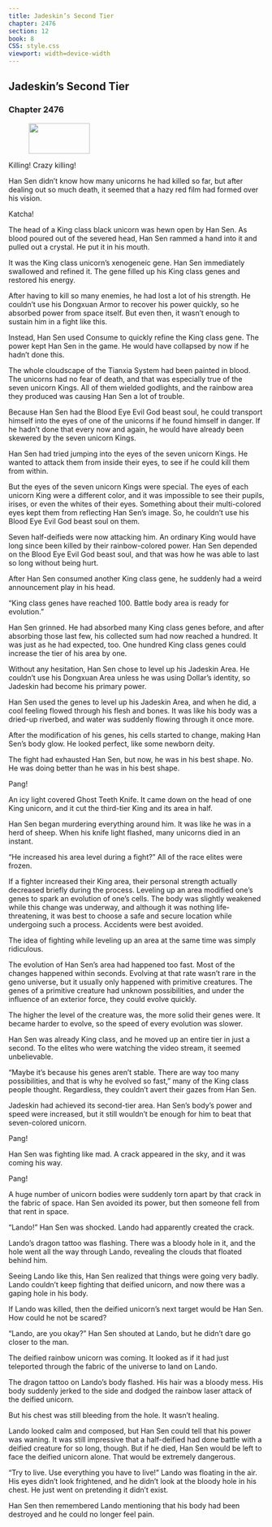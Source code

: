 ```yaml
---
title: Jadeskin’s Second Tier
chapter: 2476
section: 12
book: 8
CSS: style.css
viewport: width=device-width
---
```


## Jadeskin’s Second Tier

### Chapter 2476

<figure>
	<img src="../Images/gem.gif" alt="" id="gem" width="120" height="60" />
</figure>

Killing! Crazy killing!

Han Sen didn’t know how many unicorns he had killed so far, but after dealing out so much death, it seemed that a hazy red film had formed over his vision.

Katcha!

The head of a King class black unicorn was hewn open by Han Sen. As blood poured out of the severed head, Han Sen rammed a hand into it and pulled out a crystal. He put it in his mouth.

It was the King class unicorn’s xenogeneic gene. Han Sen immediately swallowed and refined it. The gene filled up his King class genes and restored his energy.

After having to kill so many enemies, he had lost a lot of his strength. He couldn’t use his Dongxuan Armor to recover his power quickly, so he absorbed power from space itself. But even then, it wasn’t enough to sustain him in a fight like this.

Instead, Han Sen used Consume to quickly refine the King class gene. The power kept Han Sen in the game. He would have collapsed by now if he hadn’t done this.

The whole cloudscape of the Tianxia System had been painted in blood. The unicorns had no fear of death, and that was especially true of the seven unicorn Kings. All of them wielded godlights, and the rainbow area they produced was causing Han Sen a lot of trouble.

Because Han Sen had the Blood Eye Evil God beast soul, he could transport himself into the eyes of one of the unicorns if he found himself in danger. If he hadn’t done that every now and again, he would have already been skewered by the seven unicorn Kings.

Han Sen had tried jumping into the eyes of the seven unicorn Kings. He wanted to attack them from inside their eyes, to see if he could kill them from within.

But the eyes of the seven unicorn Kings were special. The eyes of each unicorn King were a different color, and it was impossible to see their pupils, irises, or even the whites of their eyes. Something about their multi-colored eyes kept them from reflecting Han Sen’s image. So, he couldn’t use his Blood Eye Evil God beast soul on them.

Seven half-deifieds were now attacking him. An ordinary King would have long since been killed by their rainbow-colored power. Han Sen depended on the Blood Eye Evil God beast soul, and that was how he was able to last so long without being hurt.

After Han Sen consumed another King class gene, he suddenly had a weird announcement play in his head.

“King class genes have reached 100. Battle body area is ready for evolution.”

Han Sen grinned. He had absorbed many King class genes before, and after absorbing those last few, his collected sum had now reached a hundred. It was just as he had expected, too. One hundred King class genes could increase the tier of his area by one.

Without any hesitation, Han Sen chose to level up his Jadeskin Area. He couldn’t use his Dongxuan Area unless he was using Dollar’s identity, so Jadeskin had become his primary power.

Han Sen used the genes to level up his Jadeskin Area, and when he did, a cool feeling flowed through his flesh and bones. It was like his body was a dried-up riverbed, and water was suddenly flowing through it once more.

After the modification of his genes, his cells started to change, making Han Sen’s body glow. He looked perfect, like some newborn deity.

The fight had exhausted Han Sen, but now, he was in his best shape. No. He was doing better than he was in his best shape.

Pang!

An icy light covered Ghost Teeth Knife. It came down on the head of one King unicorn, and it cut the third-tier King and its area in half.

Han Sen began murdering everything around him. It was like he was in a herd of sheep. When his knife light flashed, many unicorns died in an instant.

“He increased his area level during a fight?” All of the race elites were frozen.

If a fighter increased their King area, their personal strength actually decreased briefly during the process. Leveling up an area modified one’s genes to spark an evolution of one’s cells. The body was slightly weakened while this change was underway, and although it was nothing life-threatening, it was best to choose a safe and secure location while undergoing such a process. Accidents were best avoided.

The idea of fighting while leveling up an area at the same time was simply ridiculous.

The evolution of Han Sen’s area had happened too fast. Most of the changes happened within seconds. Evolving at that rate wasn’t rare in the geno universe, but it usually only happened with primitive creatures. The genes of a primitive creature had unknown possibilities, and under the influence of an exterior force, they could evolve quickly.

The higher the level of the creature was, the more solid their genes were. It became harder to evolve, so the speed of every evolution was slower.

Han Sen was already King class, and he moved up an entire tier in just a second. To the elites who were watching the video stream, it seemed unbelievable.

“Maybe it’s because his genes aren’t stable. There are way too many possibilities, and that is why he evolved so fast,” many of the King class people thought. Regardless, they couldn’t avert their gazes from Han Sen.

Jadeskin had achieved its second-tier area. Han Sen’s body’s power and speed were increased, but it still wouldn’t be enough for him to beat that seven-colored unicorn.

Pang!

Han Sen was fighting like mad. A crack appeared in the sky, and it was coming his way.

Pang!

A huge number of unicorn bodies were suddenly torn apart by that crack in the fabric of space. Han Sen avoided its power, but then someone fell from that rent in space.

“Lando!” Han Sen was shocked. Lando had apparently created the crack.

Lando’s dragon tattoo was flashing. There was a bloody hole in it, and the hole went all the way through Lando, revealing the clouds that floated behind him.

Seeing Lando like this, Han Sen realized that things were going very badly. Lando couldn’t keep fighting that deified unicorn, and now there was a gaping hole in his body.

If Lando was killed, then the deified unicorn’s next target would be Han Sen. How could he not be scared?

“Lando, are you okay?” Han Sen shouted at Lando, but he didn’t dare go closer to the man.

The deified rainbow unicorn was coming. It looked as if it had just teleported through the fabric of the universe to land on Lando.

The dragon tattoo on Lando’s body flashed. His hair was a bloody mess. His body suddenly jerked to the side and dodged the rainbow laser attack of the deified unicorn.

But his chest was still bleeding from the hole. It wasn’t healing.

Lando looked calm and composed, but Han Sen could tell that his power was waning. It was still impressive that a half-deified had done battle with a deified creature for so long, though. But if he died, Han Sen would be left to face the deified unicorn alone. That would be extremely dangerous.

“Try to live. Use everything you have to live!” Lando was floating in the air. His eyes didn’t look frightened, and he didn’t look at the bloody hole in his chest. He just went on pretending it didn’t exist.

Han Sen then remembered Lando mentioning that his body had been destroyed and he could no longer feel pain.